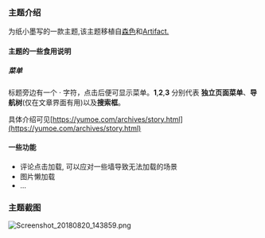 ### 主题介绍

为纸小墨写的一款主题,该主题移植自[森色](https://yumoe.com)和[Artifact.](https://artifact.me/)

#### 主题的一些食用说明

##### 菜单

标题旁边有一个 · 字符，点击后便可显示菜单。**1**,**2**,**3** 分别代表 **独立页面菜单**、**导航树**(仅在文章界面有用)以及**搜索框**。

具体介绍可见[https://yumoe.com/archives/story.html](https://yumoe.com/archives/story.html)

#### 一些功能

- 评论点击加载, 可以应对一些墙导致无法加载的场景
- 图片懒加载
- ...

### 主题截图
![Screenshot_20180820_143859.png](https://i.loli.net/2018/08/20/5b7a62b4ce584.png)
